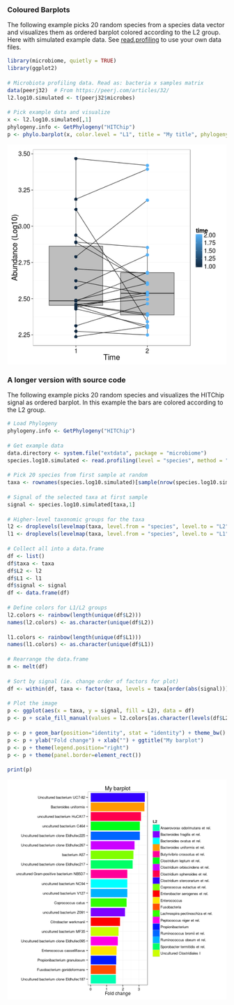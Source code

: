 ### Coloured Barplots

The following example picks 20 random species from a species data vector and visualizes them as ordered barplot colored according to the L2 group. Here with simulated example data. See [read.profiling](reading) to use your own data files.


```r
library(microbiome, quietly = TRUE)
library(ggplot2)

# Microbiota profiling data. Read as: bacteria x samples matrix
data(peerj32)  # From https://peerj.com/articles/32/
l2.log10.simulated <- t(peerj32$microbes)

# Pick example data and visualize
x <- l2.log10.simulated[,1]
phylogeny.info <- GetPhylogeny("HITChip")
p <- phylo.barplot(x, color.level = "L1", title = "My title", phylogeny.info = phylogeny.info)
```

![plot of chunk barplot-example](figure/barplot-example-1.png) 


### A longer version with source code

The following example picks 20 random species and visualizes the HITChip signal as ordered barplot. In this example the bars are colored according to the L2 group. 


```r
# Load Phylogeny
phylogeny.info <- GetPhylogeny("HITChip")

# Get example data 
data.directory <- system.file("extdata", package = "microbiome")
species.log10.simulated <- read.profiling(level = "species", method = "frpa", data.dir = data.directory, log10 = TRUE)  

# Pick 20 species from first sample at random
taxa <- rownames(species.log10.simulated)[sample(nrow(species.log10.simulated), 20)]

# Signal of the selected taxa at first sample
signal <- species.log10.simulated[taxa,1]

# Higher-level taxonomic groups for the taxa
l2 <- droplevels(levelmap(taxa, level.from = "species", level.to = "L2", phylogeny.info = phylogeny.info))
l1 <- droplevels(levelmap(taxa, level.from = "species", level.to = "L1", phylogeny.info = phylogeny.info))

# Collect all into a data.frame
df <- list()
df$taxa <- taxa
df$L2 <- l2
df$L1 <- l1
df$signal <- signal
df <- data.frame(df)

# Define colors for L1/L2 groups
l2.colors <- rainbow(length(unique(df$L2)))
names(l2.colors) <- as.character(unique(df$L2))

l1.colors <- rainbow(length(unique(df$L1)))
names(l1.colors) <- as.character(unique(df$L1))

# Rearrange the data.frame
m <- melt(df)

# Sort by signal (ie. change order of factors for plot)
df <- within(df, taxa <- factor(taxa, levels = taxa[order(abs(signal))]))

# Plot the image
p <- ggplot(aes(x = taxa, y = signal, fill = L2), data = df) 
p <- p + scale_fill_manual(values = l2.colors[as.character(levels(df$L2))])

p <- p + geom_bar(position="identity", stat = "identity") + theme_bw() + coord_flip()
p <- p + ylab("Fold change") + xlab("") + ggtitle("My barplot")
p <- p + theme(legend.position="right")
p <- p + theme(panel.border=element_rect())

print(p)
```

![plot of chunk barplot-example2](figure/barplot-example2-1.png) 

